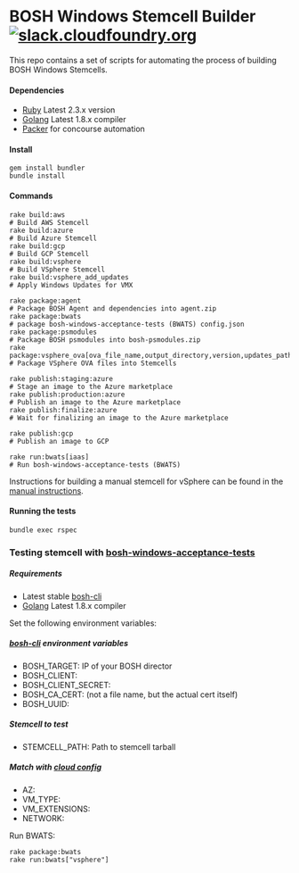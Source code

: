 # BOSH Windows Stemcell Builder [![slack.cloudfoundry.org](https://slack.cloudfoundry.org/badge.svg)](https://slack.cloudfoundry.org)

This repo contains a set of scripts for automating the process of building BOSH Windows Stemcells.

#### Dependencies

* [Ruby](https://www.ruby-lang.org/en/downloads/) Latest 2.3.x version
* [Golang](https://golang.org/dl/) Latest 1.8.x compiler
* [Packer](https://www.packer.io/downloads.html) for concourse automation

#### Install

```
gem install bundler
bundle install
```

#### Commands
```
rake build:aws                                                                 # Build AWS Stemcell
rake build:azure                                                               # Build Azure Stemcell
rake build:gcp                                                                 # Build GCP Stemcell
rake build:vsphere                                                             # Build VSphere Stemcell
rake build:vsphere_add_updates                                                 # Apply Windows Updates for VMX

rake package:agent                                                             # Package BOSH Agent and dependencies into agent.zip
rake package:bwats                                                             # package bosh-windows-acceptance-tests (BWATS) config.json
rake package:psmodules                                                         # Package BOSH psmodules into bosh-psmodules.zip
rake package:vsphere_ova[ova_file_name,output_directory,version,updates_path]  # Package VSphere OVA files into Stemcells

rake publish:staging:azure                                                     # Stage an image to the Azure marketplace
rake publish:production:azure                                                  # Publish an image to the Azure marketplace
rake publish:finalize:azure                                                    # Wait for finalizing an image to the Azure marketplace

rake publish:gcp                                                               # Publish an image to GCP

rake run:bwats[iaas]                                                           # Run bosh-windows-acceptance-tests (BWATS)
```

Instructions for building a manual stemcell for vSphere can be found in the [manual instructions](create-manual-vsphere-stemcells.md).

#### Running the tests
```
bundle exec rspec
```

### Testing stemcell with [bosh-windows-acceptance-tests](https://github.com/cloudfoundry-incubator/bosh-windows-acceptance-tests)

##### Requirements

* Latest stable [bosh-cli](https://bosh.io/docs/cli-v2.html)
* [Golang](https://golang.org/dl/) Latest 1.8.x compiler

Set the following environment variables:

##### [bosh-cli](https://github.com/cloudfoundry/bosh-cli) environment variables
- BOSH_TARGET: IP of your BOSH director
- BOSH_CLIENT:
- BOSH_CLIENT_SECRET:
- BOSH_CA_CERT: (not a file name, but the actual cert itself)
- BOSH_UUID:

##### Stemcell to test
- STEMCELL_PATH: Path to stemcell tarball

##### Match with [cloud config](https://bosh.io/docs/cloud-config.html)
- AZ:
- VM_TYPE:
- VM_EXTENSIONS:
- NETWORK:

Run BWATS:

```
rake package:bwats
rake run:bwats["vsphere"]
```
